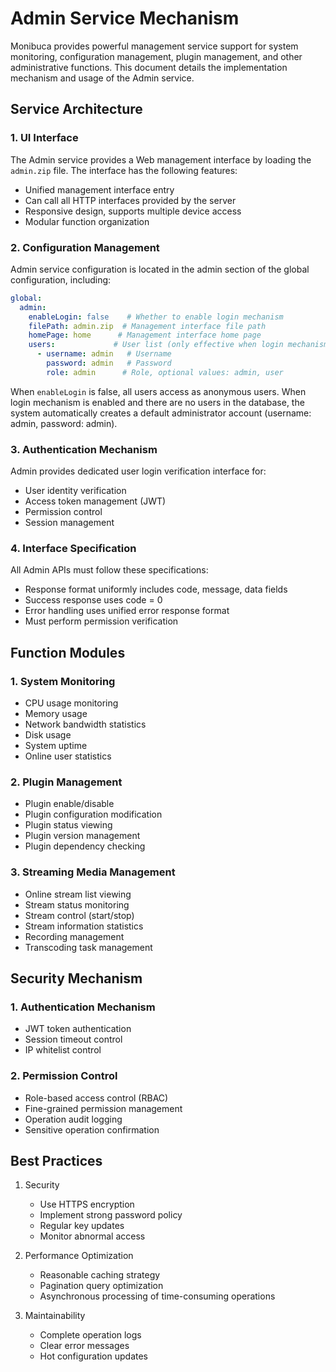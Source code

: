 # Admin Service Mechanism

Monibuca provides powerful management service support for system monitoring, configuration management, plugin management, and other administrative functions. This document details the implementation mechanism and usage of the Admin service.

## Service Architecture

### 1. UI Interface

The Admin service provides a Web management interface by loading the `admin.zip` file. The interface has the following features:

- Unified management interface entry
- Can call all HTTP interfaces provided by the server
- Responsive design, supports multiple device access
- Modular function organization

### 2. Configuration Management

Admin service configuration is located in the admin section of the global configuration, including:

```yaml
global:
  admin:
    enableLogin: false    # Whether to enable login mechanism
    filePath: admin.zip  # Management interface file path
    homePage: home      # Management interface home page
    users:             # User list (only effective when login mechanism is enabled)
      - username: admin   # Username
        password: admin   # Password
        role: admin      # Role, optional values: admin, user
```

When `enableLogin` is false, all users access as anonymous users.
When login mechanism is enabled and there are no users in the database, the system automatically creates a default administrator account (username: admin, password: admin).

### 3. Authentication Mechanism

Admin provides dedicated user login verification interface for:

- User identity verification
- Access token management (JWT)
- Permission control
- Session management

### 4. Interface Specification

All Admin APIs must follow these specifications:

- Response format uniformly includes code, message, data fields
- Success response uses code = 0
- Error handling uses unified error response format
- Must perform permission verification

## Function Modules

### 1. System Monitoring

- CPU usage monitoring
- Memory usage
- Network bandwidth statistics
- Disk usage
- System uptime
- Online user statistics

### 2. Plugin Management

- Plugin enable/disable
- Plugin configuration modification
- Plugin status viewing
- Plugin version management
- Plugin dependency checking

### 3. Streaming Media Management

- Online stream list viewing
- Stream status monitoring
- Stream control (start/stop)
- Stream information statistics
- Recording management
- Transcoding task management

## Security Mechanism

### 1. Authentication Mechanism

- JWT token authentication
- Session timeout control
- IP whitelist control

### 2. Permission Control

- Role-based access control (RBAC)
- Fine-grained permission management
- Operation audit logging
- Sensitive operation confirmation

## Best Practices

1. Security
   - Use HTTPS encryption
   - Implement strong password policy
   - Regular key updates
   - Monitor abnormal access

2. Performance Optimization
   - Reasonable caching strategy
   - Pagination query optimization
   - Asynchronous processing of time-consuming operations

3. Maintainability
   - Complete operation logs
   - Clear error messages
   - Hot configuration updates 